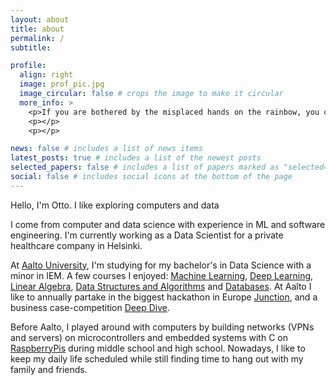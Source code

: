 ```yaml
---
layout: about
title: about
permalink: /
subtitle: 

profile:
  align: right
  image: prof_pic.jpg
  image_circular: false # crops the image to make it circular
  more_info: >
    <p>If you are bothered by the misplaced hands on the rainbow, you can talk to my girlfriend about that</p>
    <p></p>
    <p></p>

news: false # includes a list of news items
latest_posts: true # includes a list of the newest posts
selected_papers: false # includes a list of papers marked as "selected={true}"
social: false # includes social icons at the bottom of the page
---
```


Hello, I'm Otto. I like exploring computers and data

I come from computer and data science with experience in ML and software engineering. I'm currently working as a Data Scientist for a private healthcare company in Helsinki. 

At [Aalto University](https://www.aalto.fi/fi), I'm studying for my bachelor's in Data Science with a minor in IEM. A few courses I enjoyed: [Machine Learning](https://courses.aalto.fi/s/course/a053X000012QzLnQAK/machine-learning-d?language=sv), [Deep Learning](https://courses.aalto.fi/s/course/a053X000012QyXgQAK/deep-learning-d?language=en_US), [Linear Algebra](https://courses.aalto.fi/s/course/a057T000009637iQAA/linear-algebra?language=en_US), [Data Structures and Algorithms](https://courses.aalto.fi/s/course/a053X000012QxXKQA0/data-structures-and-algorithms?language=en_US) and [Databases](https://courses.aalto.fi/s/course/a057T0000043wFPQAY/databases-for-data-science?language=fi). At Aalto I like to annually partake in the biggest hackathon in Europe [Junction](https://www.hackjunction.com), and a business case-competition [Deep Dive](https://www.deep-dive.org). 

Before Aalto, I played around with computers by building networks (VPNs and servers) on microcontrollers and embedded systems with C on [RaspberryPis](https://www.raspberrypi.com) during middle school and high school. Nowadays, I like to keep my daily life scheduled while still finding time to hang out with my family and friends. 


